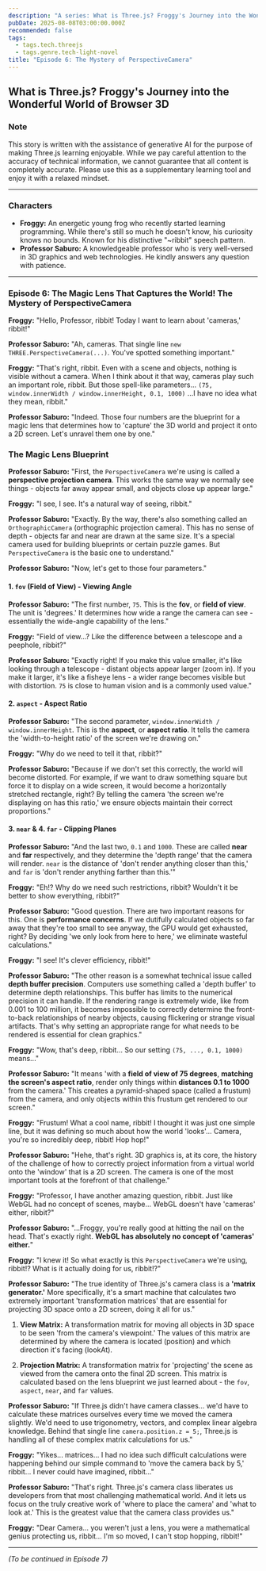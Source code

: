 ```yaml
---
description: "A series: What is Three.js? Froggy's Journey into the Wonderful World of Browser 3D."
pubDate: 2025-08-08T03:00:00.000Z
recommended: false
tags:
  - tags.tech.threejs
  - tags.genre.tech-light-novel
title: "Episode 6: The Mystery of PerspectiveCamera"
---
```


## What is Three.js? Froggy's Journey into the Wonderful World of Browser 3D

### Note

This story is written with the assistance of generative AI for the purpose of making Three.js learning enjoyable.
While we pay careful attention to the accuracy of technical information, we cannot guarantee that all content is completely accurate.
Please use this as a supplementary learning tool and enjoy it with a relaxed mindset.

---

### Characters

*   **Froggy:** An energetic young frog who recently started learning programming. While there's still so much he doesn't know, his curiosity knows no bounds. Known for his distinctive "~ribbit" speech pattern.
*   **Professor Saburo:** A knowledgeable professor who is very well-versed in 3D graphics and web technologies. He kindly answers any question with patience.

---

### Episode 6: The Magic Lens That Captures the World! The Mystery of PerspectiveCamera

**Froggy:** "Hello, Professor, ribbit! Today I want to learn about 'cameras,' ribbit!"

**Professor Saburo:** "Ah, cameras. That single line `new THREE.PerspectiveCamera(...)`. You've spotted something important."

**Froggy:** "That's right, ribbit. Even with a scene and objects, nothing is visible without a camera. When I think about it that way, cameras play such an important role, ribbit. But those spell-like parameters... `(75, window.innerWidth / window.innerHeight, 0.1, 1000)` ...I have no idea what they mean, ribbit."

**Professor Saburo:** "Indeed. Those four numbers are the blueprint for a magic lens that determines how to 'capture' the 3D world and project it onto a 2D screen. Let's unravel them one by one."

### The Magic Lens Blueprint

**Professor Saburo:** "First, the `PerspectiveCamera` we're using is called a **perspective projection camera**. This works the same way we normally see things - objects far away appear small, and objects close up appear large."

**Froggy:** "I see, I see. It's a natural way of seeing, ribbit."

**Professor Saburo:** "Exactly. By the way, there's also something called an `OrthographicCamera` (orthographic projection camera). This has no sense of depth - objects far and near are drawn at the same size. It's a special camera used for building blueprints or certain puzzle games. But `PerspectiveCamera` is the basic one to understand."

**Professor Saburo:** "Now, let's get to those four parameters."

#### 1. `fov` (Field of View) - Viewing Angle

**Professor Saburo:** "The first number, `75`. This is the **fov**, or **field of view**. The unit is 'degrees.' It determines how wide a range the camera can see - essentially the wide-angle capability of the lens."

**Froggy:** "Field of view...? Like the difference between a telescope and a peephole, ribbit?"

**Professor Saburo:** "Exactly right! If you make this value smaller, it's like looking through a telescope - distant objects appear larger (zoom in). If you make it larger, it's like a fisheye lens - a wider range becomes visible but with distortion. `75` is close to human vision and is a commonly used value."

#### 2. `aspect` - Aspect Ratio

**Professor Saburo:** "The second parameter, `window.innerWidth / window.innerHeight`. This is the **aspect**, or **aspect ratio**. It tells the camera the 'width-to-height ratio' of the screen we're drawing on."

**Froggy:** "Why do we need to tell it that, ribbit?"

**Professor Saburo:** "Because if we don't set this correctly, the world will become distorted. For example, if we want to draw something square but force it to display on a wide screen, it would become a horizontally stretched rectangle, right? By telling the camera 'the screen we're displaying on has this ratio,' we ensure objects maintain their correct proportions."

#### 3. `near` & 4. `far` - Clipping Planes

**Professor Saburo:** "And the last two, `0.1` and `1000`. These are called **near** and **far** respectively, and they determine the 'depth range' that the camera will render. `near` is the distance of 'don't render anything closer than this,' and `far` is 'don't render anything farther than this.'"

**Froggy:** "Eh!? Why do we need such restrictions, ribbit? Wouldn't it be better to show everything, ribbit?"

**Professor Saburo:** "Good question. There are two important reasons for this. One is **performance concerns**. If we dutifully calculated objects so far away that they're too small to see anyway, the GPU would get exhausted, right? By deciding 'we only look from here to here,' we eliminate wasteful calculations."

**Froggy:** "I see! It's clever efficiency, ribbit!"

**Professor Saburo:** "The other reason is a somewhat technical issue called **depth buffer precision**. Computers use something called a 'depth buffer' to determine depth relationships. This buffer has limits to the numerical precision it can handle. If the rendering range is extremely wide, like from 0.001 to 100 million, it becomes impossible to correctly determine the front-to-back relationships of nearby objects, causing flickering or strange visual artifacts. That's why setting an appropriate range for what needs to be rendered is essential for clean graphics."

**Froggy:** "Wow, that's deep, ribbit... So our setting `(75, ..., 0.1, 1000)` means..."

**Professor Saburo:** "It means 'with a **field of view of 75 degrees**, **matching the screen's aspect ratio**, render only things within **distances 0.1 to 1000** from the camera.' This creates a pyramid-shaped space (called a frustum) from the camera, and only objects within this frustum get rendered to our screen."

**Froggy:** "Frustum! What a cool name, ribbit! I thought it was just one simple line, but it was defining so much about how the world 'looks'... Camera, you're so incredibly deep, ribbit! Hop hop!"

**Professor Saburo:** "Hehe, that's right. 3D graphics is, at its core, the history of the challenge of how to correctly project information from a virtual world onto the 'window' that is a 2D screen. The camera is one of the most important tools at the forefront of that challenge."

**Froggy:** "Professor, I have another amazing question, ribbit. Just like WebGL had no concept of scenes, maybe... WebGL doesn't have 'cameras' either, ribbit?"

**Professor Saburo:** "...Froggy, you're really good at hitting the nail on the head. That's exactly right. **WebGL has absolutely no concept of 'cameras' either.**"

**Froggy:** "I knew it! So what exactly is this `PerspectiveCamera` we're using, ribbit!? What is it actually doing for us, ribbit!?"

**Professor Saburo:** "The true identity of Three.js's camera class is a **'matrix generator.'** More specifically, it's a smart machine that calculates two extremely important 'transformation matrices' that are essential for projecting 3D space onto a 2D screen, doing it all for us."

1.  **View Matrix:**
    A transformation matrix for moving all objects in 3D space to be seen 'from the camera's viewpoint.' The values of this matrix are determined by where the camera is located (position) and which direction it's facing (lookAt).

2.  **Projection Matrix:**
    A transformation matrix for 'projecting' the scene as viewed from the camera onto the final 2D screen. This matrix is calculated based on the lens blueprint we just learned about - the `fov`, `aspect`, `near`, and `far` values.

**Professor Saburo:** "If Three.js didn't have camera classes... we'd have to calculate these matrices ourselves every time we moved the camera slightly. We'd need to use trigonometry, vectors, and complex linear algebra knowledge. Behind that single line `camera.position.z = 5;`, Three.js is handling all of these complex matrix calculations for us."

**Froggy:** "Yikes... matrices... I had no idea such difficult calculations were happening behind our simple command to 'move the camera back by 5,' ribbit... I never could have imagined, ribbit..."

**Professor Saburo:** "That's right. Three.js's camera class liberates us developers from that most challenging mathematical world. And it lets us focus on the truly creative work of 'where to place the camera' and 'what to look at.' This is the greatest value that the camera class provides us."

**Froggy:** "Dear Camera... you weren't just a lens, you were a mathematical genius protecting us, ribbit... I'm so moved, I can't stop hopping, ribbit!"

---
*(To be continued in Episode 7)*
